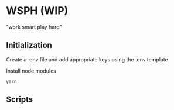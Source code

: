 # WSPH (WIP)

"work smart play hard"

## Initialization

Create a .env file and add appropriate keys using the .env.template

Install node modules

```
yarn
```

## Scripts
